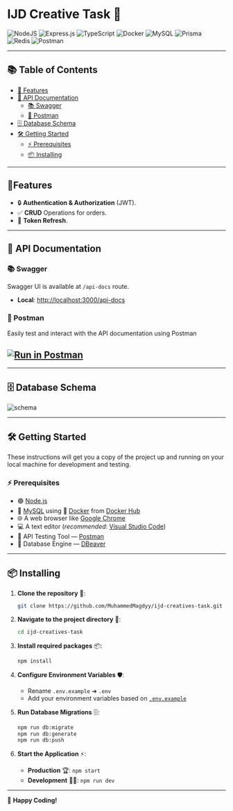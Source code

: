 # IJD Creative Task 🚀

![NodeJS](https://img.shields.io/badge/Node.js-6DA55F?logo=node.js&logoColor=white)
![Express.js](https://img.shields.io/badge/Express.js-%23404d59.svg?logo=express&logoColor=%2361DAFB)
![TypeScript](https://img.shields.io/badge/TypeScript-3178C6?logo=typescript&logoColor=fff)
![Docker](https://img.shields.io/badge/Docker-2496ED?logo=docker&logoColor=fff)
![MySQL](https://img.shields.io/badge/MySQL-4479A1?logo=mysql&logoColor=fff)
![Prisma](https://img.shields.io/badge/Prisma-2D3748?logo=prisma&logoColor=white)
![Redis](https://img.shields.io/badge/swagger-blue.svg?logo=swagger&logoColor=white)
![Postman](https://img.shields.io/badge/Postman-FF6C37?logo=postman&logoColor=white)

---

## 📚 Table of Contents

- [🌟 Features](#-features)
- [📖 API Documentation](#-api-documentation)
  - [📚 Swagger](#-swagger)
  - [🚀 Postman](#-postman)
- [🗄️ Database Schema](#️-database-schema)
- [🛠️ Getting Started](#️-getting-started)
  - [⚡ Prerequisites](#-prerequisites)
  - [📦 Installing](#-installing)

---

## 🌟Features

- 🔒 **Authentication & Authorization** (JWT).
- ✅ **CRUD** Operations for orders.
- 🔄 **Token Refresh**.

---

## 📖 API Documentation

### 📚 Swagger

Swagger UI is available at `/api-docs` route.

- **Local**: [http://localhost:3000/api-docs](http://localhost:3000/api-docs)

### 🚀 Postman

Easily test and interact with the API documentation using Postman

## [![Run in Postman](https://run.pstmn.io/button.svg)](https://documenter.getpostman.com/view/10107969/2sAYdeMX8x#f2c30964-d740-45bd-934d-aa936e5e7458)

---

## 🗄️ Database Schema

![schema](https://github.com/user-attachments/assets/80e98393-41f6-4501-8c39-df12a93b690b)

---

## 🛠️ Getting Started

These instructions will get you a copy of the project up and running on your local machine for development and testing.

### ⚡ Prerequisites

- 🟢 [Node.js](https://nodejs.org/en)
- 🐬 [MySQL](https://www.mysql.com/downloads/) using 🐳 [Docker](https://www.docker.com/) from [Docker Hub](https://hub.docker.com/_/mysql)
- 🌐 A web browser like [Google Chrome](https://www.google.com/intl/ar_eg/chrome/)
- 💻 A text editor (_recommended_: [Visual Studio Code](https://code.visualstudio.com/download))
- 🧪 API Testing Tool — [Postman](https://www.postman.com/downloads/)
- 🐘 Database Engine — [DBeaver](https://dbeaver.io/download/)

---

## 📦 Installing

1. **Clone the repository** 🔗:

   ```bash
   git clone https://github.com/MuhammedMagdyy/ijd-creatives-task.git
   ```

2. **Navigate to the project directory** 📁:

   ```bash
   cd ijd-creatives-task
   ```

3. **Install required packages** 📦:

   ```bash
   npm install
   ```

4. **Configure Environment Variables** 🛡️:

   - Rename `.env.example` ➔ `.env`
   - Add your environment variables based on [`.env.example`](https://github.com/MuhammedMagdyy/ijd-creatives-task/blob/main/.env.example)

5. **Run Database Migrations** 🗄️:

   ```bash
   npm run db:migrate
   npm run db:generate
   npm run db:push
   ```

6. **Start the Application** ⚡:
   - **Production** 🏆: `npm start`
   - **Development** 🧑‍💻: `npm run dev`

---

🚀 **Happy Coding!**

